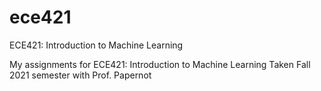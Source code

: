 # ece421
ECE421: Introduction to Machine Learning

My assignments for ECE421: Introduction to Machine Learning
Taken Fall 2021 semester with Prof. Papernot
